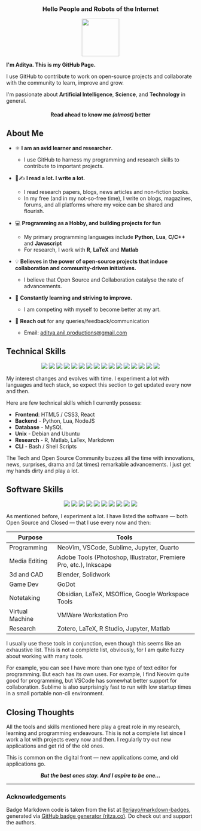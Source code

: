 <!-- Aditya Anil Readme.md -->

<h3 align="center"> Hello People and Robots of the Internet </h3>
<div align="center"><img src="https://avatars.githubusercontent.com/u/140952269" width="100" height="100"> </div>

**I'm Aditya. This is my GitHub Page.**

I use GitHub to contribute to work on open-source projects and collaborate with the community to learn, improve and grow. 

I'm passionate about **Artificial Intelligence**, **Science**, and **Technology** in general. 

<h4 align="center">Read ahead to know me <i>(almost)</i> better</h4>


## About Me
<!--
![Aditya An1l's GitHub stats](https://github-readme-stats.vercel.app/api?username=aditya-an1l&show_icons=true&theme=gruvbox)
-->

- ⚛️ **I am an avid learner and researcher**.
    - I use GitHub to harness my programming and research skills to contribute to important projects. 

- 📖✍️ **I read a lot. I write a lot.**
  - I read research papers, blogs, news articles and non-fiction books.
  - In my free (and in my not-so-free time), I write on blogs, magazines, forums, and all platforms where my voice can be shared and flourish.
  
- 💻 **Programming as a Hobby, and building projects for fun**
  - My primary programming languages include **Python**, **Lua**, **C/C++** and **Javascript**
  - For research, I work with **R**, **LaTeX** and **Matlab**
      
- 💡 **Believes in the power of open-source projects that induce collaboration and community-driven initiatives.**
    - I believe that Open Source and Collaboration catalyse the rate of advancements.


- 🌱 **Constantly learning and striving to improve.**
    - I am competing with myself to become better at my art.

- 🤝 **Reach out** for any queries/feedback/communication
    - Email: aditya.anil.productions@gmail.com

## Technical Skills 
<p align="center">
<img src="https://img.shields.io/badge/python-3670A0?style=for-the-badge&logo=python&logoColor=ffdd54">
<img src="https://img.shields.io/badge/lua-%232C2D72.svg?style=for-the-badge&logo=lua&logoColor=white">
<img src="https://img.shields.io/badge/c-%2300599C.svg?style=for-the-badge&logo=c&logoColor=white">
<img src="https://img.shields.io/badge/C++-Solutions.svg?style=for-the-badge&logo=c&logoColor=white">
<img src="https://img.shields.io/badge/r-%23276DC3.svg?style=for-the-badge&logo=r&logoColor=white">
<img src="https://img.shields.io/badge/javascript-%23323330.svg?style=for-the-badge&logo=javascript&logoColor=%23F7DF1E">
<img src="https://img.shields.io/badge/node.js-6DA55F?style=for-the-badge&logo=node.js&logoColor=white">
<img src="https://img.shields.io/badge/react-%2320232a.svg?style=for-the-badge&logo=react&logoColor=%2361DAFB">
<img src="https://img.shields.io/badge/shell_script-%23121011.svg?style=for-the-badge&logo=gnu-bash&logoColor=white">
<img src="https://img.shields.io/badge/markdown-%23000000.svg?style=for-the-badge&logo=markdown&logoColor=white">
<img src="https://img.shields.io/badge/latex-%23008080.svg?style=for-the-badge&logo=latex&logoColor=white">
<img src="https://img.shields.io/badge/Debian-D70A53?style=for-the-badge&logo=debian&logoColor=white">
<img src="https://img.shields.io/badge/Ubuntu-E95420?style=for-the-badge&logo=ubuntu&logoColor=white">
<img src="https://img.shields.io/badge/html5-%23E34F26.svg?style=for-the-badge&logo=html5&logoColor=white">
<img src="https://img.shields.io/badge/css3-%231572B6.svg?style=for-the-badge&logo=css3&logoColor=white">
<img src="https://img.shields.io/badge/mysql-%2300000f.svg?style=for-the-badge&logo=mysql&logoColor=white">
</p>

My interest changes and evolves with time. I experiment a lot with languages and tech stack, so expect this section to get updated every now and then.

Here are few technical skills which I currently possess:
- **Frontend**: HTML5 / CSS3, React
- **Backend** - Python, Lua, NodeJS
- **Database** - MySQL
- **Unix** - Debian and Ubuntu
- **Research** - R, Matlab, LaTex, Markdown 
- **CLI** - Bash / Shell Scripts

The Tech and Open Source Community buzzes all the time with innovations, news, surprises, drama and (at times) remarkable advancements. I just get my hands dirty and play a lot.

## Software Skills
<p align="center">
<img src="https://img.shields.io/badge/NeoVim-%2357A143.svg?&style=for-the-badge&logo=neovim&logoColor=white">
<img src="https://img.shields.io/badge/jupyter-%23FA0F00.svg?style=for-the-badge&logo=jupyter&logoColor=white">
<img src="https://img.shields.io/badge/adobe-%23FF0000.svg?style=for-the-badge&logo=adobe&logoColor=white">
<img src="https://img.shields.io/badge/Inkscape-e0e0e0?style=for-the-badge&logo=inkscape&logoColor=080A13">
<img src="https://img.shields.io/badge/blender-%23F5792A.svg?style=for-the-badge&logo=blender&logoColor=white">
<img src="https://img.shields.io/badge/GODOT-%23FFFFFF.svg?style=for-the-badge&logo=godot-engine">
<img src="https://img.shields.io/badge/Obsidian-%23483699.svg?style=for-the-badge&logo=obsidian&logoColor=white">
<img src="https://img.shields.io/badge/latex-%23008080.svg?style=for-the-badge&logo=latex&logoColor=white">
<img src="https://img.shields.io/badge/Microsoft_Office-D83B01?style=for-the-badge&logo=microsoft-office&logoColor=white">
<img src="https://img.shields.io/badge/google-4285F4?style=for-the-badge&logo=google&logoColor=white">
</p>

As mentioned before, I experiment a lot. I have listed the software — both Open Source and Closed — that I  use every now and then: 


| Purpose         | Tools                                                              |
| --------------- | ------------------------------------------------------------------ |
| Programming     | NeoVim, VSCode, Sublime, Jupyter, Quarto                           |
| Media Editing   | Adobe Tools (Photoshop, Illustrator, Premiere Pro, etc.), Inkscape |
| 3d and CAD      | Blender, Solidwork                                                 |
| Game Dev        | GoDot                                                              |
| Notetaking      | Obsidian, LaTeX, MSOffice, Google Workspace Tools                  |
| Virtual Machine | VMWare Workstation Pro                                             |
| Research        | Zotero, LaTeX, R Studio, Jupyter, Matlab                                 

I usually use these tools in conjunction, even though this seems like an exhaustive list. This is not a complete list, obviously, for I am quite fuzzy about working with many tools. 

For example, you can see I have more than one type of text editor for programming. But each has its own uses. For example, I find Neovim quite good for programming, but VSCode has somewhat better support for collaboration. Sublime is also surprisingly fast to run with low startup times in a small portable non-cli environment.




 

## Closing Thoughts

All the tools and skills mentioned here play a great role in my research, learning and programming endeavours. This is not a complete list since I work a lot with projects every now and then. I regularly try out new applications and get rid of the old ones.

This is common on the digital front — new applications come, and old applications go.
<div align="center">
 <b> <i> But the best ones stay. And I aspire to be one... </i> </b> </div>

---

### Acknowledgements 
Badge Markdown code is taken from the list at [Ileriayo/markdown-badges](https://github.com/Ileriayo/markdown-badges), generated via [GitHub badge generator (ritza.co)](https://badges.ritza.co/). Do check out and support the authors.
